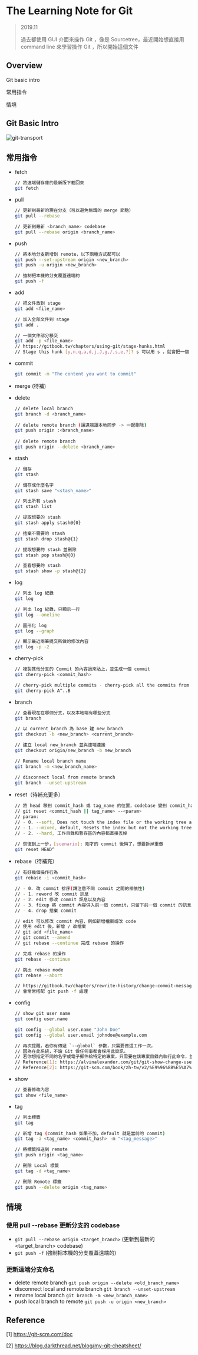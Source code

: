 # The Learning Note for Git

> 2019.11
>
> 過去都使用 GUI 介面來操作 Git ，像是 Sourcetree，最近開始想直接用 command line 來學習操作 Git ，所以開始這個文件



## Overview

Git basic intro

常用指令

情境



## Git Basic Intro

![git-transport](./img/git-transport.png)

## 常用指令

- fetch

  ```sh
  // 將遠端儲存庫的最新版下載回來
  git fetch
  ```

- pull

  ```sh
  // 更新到最新的現在分支（可以避免無謂的 merge 節點）
  git pull --rebase
  
  // 更新到最新 <branch_name> codebase
  git pull --rebase origin <branch_name>
  ```


- push

  ```sh
  // 將本地分支新增到 remote，以下兩種方式都可以
  git push --set-upstream origin <new_branch>
  git push -u origin <new_branch>
  
  // 強制把本機的分支覆蓋遠端的
  git push -f
  ```
  
  
  
- add

  ```sh
  // 把文件放到 stage
  git add <file_name>
  
  // 加入全部文件到 stage
  git add .
  
  // 一個文件部分移交
  git add -p <file_name>
  // https://gitbook.tw/chapters/using-git/stage-hunks.html
  // Stage this hunk [y,n,q,a,d,j,J,g,/,s,e,?]? s 可以用 s ，就會把一個 hunk 再切成更小的部分
  ```

  

- commit

  ```sh
  git commit -m "The content you want to commit"
  ```

  

- merge (待補)

  

- delete

  ```sh
  // delete local branch
  git branch -d <branch_name>
   
  // delete remote branch (讓遠端跟本地同步 -> 一起刪除)
  git push origin :<branch_name>
   
  // delete remote branch
  git push origin --delete <branch_name>
  ```

  

- stash

  ```sh
  // 儲存
  git stash
  
  // 儲存成什麼名字
  git stash save "<stash_name>"
  
  // 列出所有 stash
  git stash list
  
  // 提取想要的 stash
  git stash apply stash@{0}
  
  // 捨棄不需要的 stash
  git stash drop stash@{1}
  
  // 提取想要的 stash 並刪除
  git stash pop stash@{0}
  
  // 查看想要的 stash
  git stash show -p stash@{2}
  ```

- log

  ```sh
  // 列出 log 紀錄
  git log
  
  // 列出 log 紀錄，只顯示一行
  git log --oneline
  
  // 圖形化 log
  git log --graph
  
  // 顯示最近兩筆提交所做的修改內容
  git log -p -2
  ```


- cherry-pick

  ```sh
  // 複製其他分支的 Commit 的內容過來貼上，並生成一個 commit
  git cherry-pick <commit_hash>

  // cherry-pick multiple commits - cherry-pick all the commits from commit A to commit B (where A is older than B
  git cherry-pick A^..B
  ```



- branch

  ```sh
  // 查看現在在哪個分支，以及本地端有哪些分支
  git branch
  
  // 以 current_branch 為 base 建 new_branch
  git checkout -b <new_branch> <current_branch>
  
  // 建立 local new_branch 並與遠端連接
  git checkout origin/new_branch -b new_branch

  // Rename local branch name
  git branch -m <new_branch_name>

  // disconnect local from remote branch
  git branch --unset-upstream
  ```



- reset（待補充更多）

  ```sh
  // 將 head 移到 commit_hash 或 tag_name 的位置，codebase 變到 commit_hash 或 tag_name
  // git reset <commit_hash || tag_name> --<param>
  // param:
  // - 0. --soft, Does not touch the index file or the working tree at all (but resets the head to <commit>). This leaves all your changed files "Changes to be committed", as git status would put it.
  // - 1. --mixed, default, Resets the index but not the working tree (i.e., the changed files are preserved but not marked for commit) 
  // - 2. --hard, 工作目錄和暫存區的內容都直接丟掉
  
  // 恢復到上一步，[scenario]: 剛才的 commit 後悔了，想要拆掉重做
  git reset HEAD^
  ```



- rebase（待補充）  

  ```sh
  // 有好幾個操作行為
  git rebase -i <commit_hash>
  
  // - 0. 改 commit 排序(請注意不同 commit 之間的相依性)
  // - 1. reword 改 commit 訊息
  // - 2. edit 修改 commit 訊息以及內容
  // - 3. fixup 將 commit 內容併入前一個 commit，只留下前一個 commit 的訊息
  // - 4. drop 捨棄 commit
  
  // edit 可以修改 commit 內容，例如新增檔案或改 code
  // 使用 edit 後，新增 / 改檔案
  // git add <file_name>
  // git commit --amend
  // git rebase --continue 完成 rebase 的操作
  
  // 完成 rebase 的操作
  git rebase --continue
  
  // 跳出 rebase mode
  git rebase --abort
  
  // https://gitbook.tw/chapters/rewrite-history/change-commit-message.html
  // 會常常搭配 git push -f 處理
  ```



- config

  ```sh
  // show git user name
  git config user.name
  
  git config --global user.name "John Doe"
  git config --global user.email johndoe@example.com
  
  // 再次提醒，若你有傳遞 `--global` 參數，只需要做這工作一次，
  // 因為在此系統，不論 Git 做任何事都會採用此資訊。
  // 若你想指定不同的名字或電子郵件給特定的專案，只需要在該專案目錄內執行此命令，並確定未加上 `--global` 參數。 
  // Reference[1]: https://alvinalexander.com/git/git-show-change-username-email-address
  // Reference[2]: https://git-scm.com/book/zh-tw/v2/%E9%96%8B%E5%A7%8B-%E5%88%9D%E6%AC%A1%E8%A8%AD%E5%AE%9A-Git
  ```




- show

  ```sh
  // 查看修改內容
  git show <file_name>
  ```




- tag

  ```sh
  // 列出標籤
  git tag
  
  // 新增 tag (commit_hash 如果不加，default 就是當前的 commit)
  git tag -a <tag_name> <commit_hash> -m "<tag_message>"
  
  // 將標籤推送到 remote
  git push origin <tag_name>
  
  // 刪除 Local 標籤
  git tag -d <tag_name>

  // 刪除 Remote 標籤
  git push --delete origin <tag_name>
  ```
  
  

## 情境

### 使用 pull --rebase 更新分支的 codebase

- `git pull --rebase origin <target_branch>` (更新到最新的 \<target_branch> codebase)
- `git push -f` (強制把本機的分支覆蓋遠端的)


### 更新遠端分支命名
- delete remote branch `git push origin --delete <old_branch_name>`
- disconnect local and remote branch `git branch --unset-upstream`
- rename local branch `git branch -m <new_branch_name>`
- push local branch to remote `git push -u origin <new_branch>`



## Reference
[1] https://git-scm.com/doc

[2] https://blog.darkthread.net/blog/my-git-cheatsheet/
